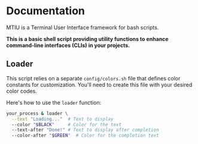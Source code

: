 # Documentation 

MTIU is a Terminal User Interface framework for bash scripts. 

**This is a basic shell script providing utility functions to enhance command-line interfaces (CLIs) in your projects.**

## Loader

This script relies on a separate `config/colors.sh` file that defines color constants for customization. You'll need to create this file with your desired color codes.

Here's how to use the `loader` function:

```bash
your_process & loader \
  --text "Loading..."  # Text to display
  --color "$BLACK"     # Color for the text
  --text-after "Done!" # Text to display after completion
  --color-after "$GREEN"  # Color for the completion text